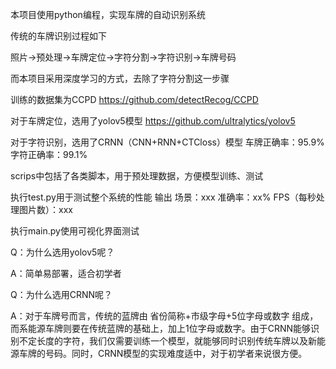 本项目使用python编程，实现车牌的自动识别系统

传统的车牌识别过程如下

照片->预处理->车牌定位->字符分割->字符识别->车牌号码

而本项目采用深度学习的方式，去除了字符分割这一步骤

训练的数据集为CCPD https://github.com/detectRecog/CCPD

对于车牌定位，选用了yolov5模型 https://github.com/ultralytics/yolov5

对于字符识别，选用了CRNN（CNN+RNN+CTCloss）模型  车牌正确率：95.9% 字符正确率：99.1%


scrips中包括了各类脚本，用于预处理数据，方便模型训练、测试

执行test.py用于测试整个系统的性能
输出
场景：xxx  准确率：xx%  FPS（每秒处理图片数）：xxx


执行main.py使用可视化界面测试


Q：为什么选用yolov5呢？

A：简单易部署，适合初学者

Q：为什么选用CRNN呢？

A：对于车牌号而言，传统的蓝牌由 省份简称+市级字母+5位字母或数字 组成，而系能源车牌则要在传统蓝牌的基础上，加上1位字母或数字。由于CRNN能够识别不定长度的字符，我们仅需要训练一个模型，就能够同时识别传统车牌以及新能源车牌的号码。同时，CRNN模型的实现难度适中，对于初学者来说很方便。
